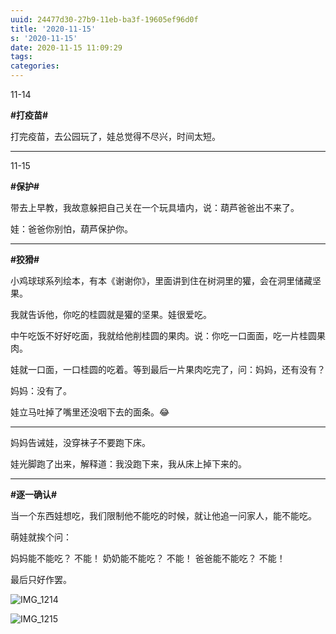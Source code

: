 ```yaml
---
uuid: 24477d30-27b9-11eb-ba3f-19605ef96d0f
title: '2020-11-15'
s: '2020-11-15'
date: 2020-11-15 11:09:29
tags:
categories:
---
```




11-14

**\#打疫苗\#**

打完疫苗，去公园玩了，娃总觉得不尽兴，时间太短。

---



11-15

**\#保护\#**

带去上早教，我故意躲把自己关在一个玩具墙内，说：葫芦爸爸出不来了。

娃：爸爸你别怕，葫芦保护你。

---



**\#狡猾\#**

小鸡球球系列绘本，有本《谢谢你》，里面讲到住在树洞里的獾，会在洞里储藏坚果。

我就告诉他，你吃的桂圆就是獾的坚果。娃很爱吃。

中午吃饭不好好吃面，我就给他削桂圆的果肉。说：你吃一口面面，吃一片桂圆果肉。

娃就一口面，一口桂圆的吃着。等到最后一片果肉吃完了，问：妈妈，还有没有？

妈妈：没有了。

娃立马吐掉了嘴里还没咽下去的面条。😂

---



妈妈告诫娃，没穿袜子不要跑下床。

娃光脚跑了出来，解释道：我没跑下来，我从床上掉下来的。

---





**\#逐一确认\#**

当一个东西娃想吃，我们限制他不能吃的时候，就让他追一问家人，能不能吃。

萌娃就挨个问：

妈妈能不能吃？ 不能！
奶奶能不能吃？ 不能！
爸爸能不能吃？ 不能！

最后只好作罢。



![IMG_1214](https://blog-assets.liupei.xin/assets/2020-11-15/IMG_1214.PNG-public)

![IMG_1215](https://blog-assets.liupei.xin/assets/2020-11-15/IMG_1215.PNG-public)

